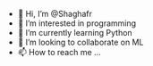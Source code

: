 - 👋 Hi, I’m @Shaghafr
- 👀 I’m interested in programming
- 🌱 I’m currently learning Python
- 💞️ I’m looking to collaborate on ML 
- 📫 How to reach me ...

<!---
Shaghafr/Shaghafr is a ✨ special ✨ repository because its `README.md` (this file) appears on your GitHub profile.
You can click the Preview link to take a look at your changes.
--->
